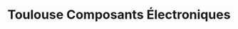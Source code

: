 ---
title: "Toulouse Composants Électroniques"
url: /toulouse/toulouse-composants-electroniques/
shop: radiotechnique
---